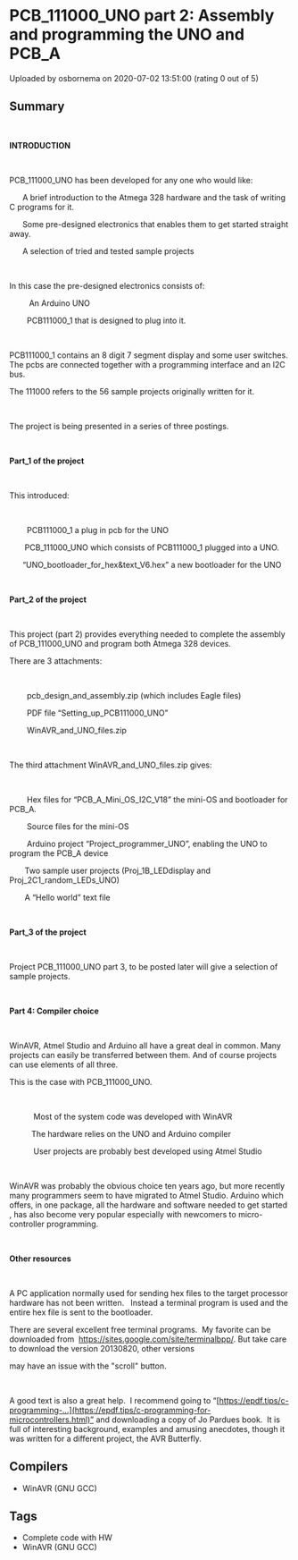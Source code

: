 # PCB_111000_UNO part 2: Assembly and programming the UNO and PCB_A

Uploaded by osbornema on 2020-07-02 13:51:00 (rating 0 out of 5)

## Summary

 


**INTRODUCTION**


 


PCB\_111000\_UNO has been developed for any one who would like:


      A brief introduction to the Atmega 328 hardware and the task of writing C programs for it. 


      Some pre-designed electronics that enables them to get started straight away. 


      A selection of tried and tested sample projects


 


In this case the pre-designed electronics consists of:


         An Arduino UNO 


        PCB111000\_1 that is designed to plug into it. 


 


PCB111000\_1 contains an 8 digit 7 segment display and some user switches. The pcbs are connected together with a programming interface and an I2C bus.


The 111000 refers to the 56 sample projects originally written for it.


 


The project is being presented in a series of three postings.


 


**Part\_1 of the project**


 


This introduced:


 


        PCB111000\_1 a plug in pcb for the UNO


       PCB\_111000\_UNO which consists of PCB111000\_1 plugged into a UNO.


      “UNO\_bootloader\_for\_hex&text\_V6.hex” a new bootloader for the UNO


 


**Part\_2 of the project**


 


This project (part 2) provides everything needed to complete the assembly of PCB\_111000\_UNO and program both Atmega 328 devices.


There are 3 attachments:


 


        pcb\_design\_and\_assembly.zip (which includes Eagle files)


        PDF file “Setting\_up\_PCB111000\_UNO”


        WinAVR\_and\_UNO\_files.zip


 


The third attachment WinAVR\_and\_UNO\_files.zip gives:


 


        Hex files for “PCB\_A\_Mini\_OS\_I2C\_V18” the mini-OS and bootloader for PCB\_A.


        Source files for the mini-OS


        Arduino project “Project\_programmer\_UNO”, enabling the UNO to program the PCB\_A device 


       Two sample user projects (Proj\_1B\_LEDdisplay and Proj\_2C1\_random\_LEDs\_UNO)


       A “Hello world” text file


 


**Part\_3 of the project**


 


Project PCB\_111000\_UNO part 3, to be posted later will give a selection of sample projects.


 


**Part 4: Compiler choice**


 


WinAVR, Atmel Studio and Arduino all have a great deal in common. Many projects can easily be transferred between them. And of course projects can use elements of all three. 


This is the case with PCB\_111000\_UNO.


 


           Most of the system code was developed with WinAVR


          The hardware relies on the UNO and Arduino compiler


           User projects are probably best developed using Atmel Studio


 


WinAVR was probably the obvious choice ten years ago, but more recently many programmers seem to have migrated to Atmel Studio. Arduino which offers, in one package, all the hardware and software needed to get started , has also become very popular especially with newcomers to micro-controller programming.


 


**Other resources**


 


A PC application normally used for sending hex files to the target processor hardware has not been written.   Instead a terminal program is used and the entire hex file is sent to the bootloader.


There are several excellent free terminal programs.  My favorite can be downloaded from  <https://sites.google.com/site/terminalbpp/>. But take care to download the version 20130820, other versions


may have an issue with the "scroll" button.


 


A good text is also a great help.  I recommend going to “[https://epdf.tips/c-programming-...](https://epdf.tips/c-programming-for-microcontrollers.html)” and downloading a copy of Jo Pardues book.  It is full of interesting background, examples and amusing anecdotes, though it was written for a different project, the AVR Butterfly.

## Compilers

- WinAVR (GNU GCC)

## Tags

- Complete code with HW
- WinAVR (GNU GCC)
